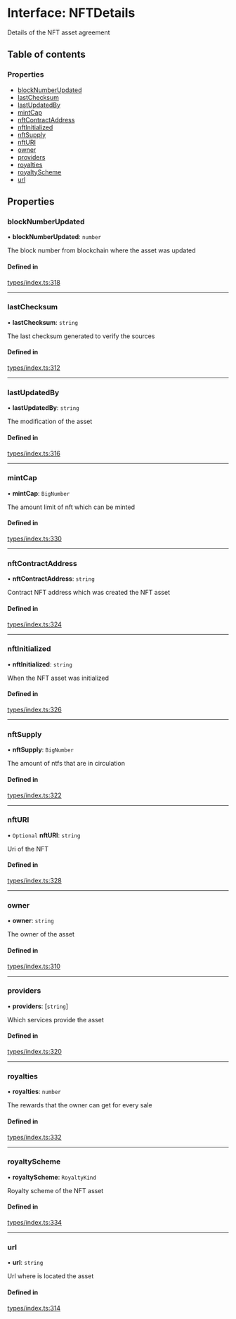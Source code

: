 # Interface: NFTDetails

Details of the NFT asset agreement

## Table of contents

### Properties

- [blockNumberUpdated](NFTDetails.md#blocknumberupdated)
- [lastChecksum](NFTDetails.md#lastchecksum)
- [lastUpdatedBy](NFTDetails.md#lastupdatedby)
- [mintCap](NFTDetails.md#mintcap)
- [nftContractAddress](NFTDetails.md#nftcontractaddress)
- [nftInitialized](NFTDetails.md#nftinitialized)
- [nftSupply](NFTDetails.md#nftsupply)
- [nftURI](NFTDetails.md#nfturi)
- [owner](NFTDetails.md#owner)
- [providers](NFTDetails.md#providers)
- [royalties](NFTDetails.md#royalties)
- [royaltyScheme](NFTDetails.md#royaltyscheme)
- [url](NFTDetails.md#url)

## Properties

### blockNumberUpdated

• **blockNumberUpdated**: `number`

The block number from blockchain where the asset was updated

#### Defined in

[types/index.ts:318](https://github.com/nevermined-io/react-components/blob/68ff983/catalog/src/types/index.ts#L318)

___

### lastChecksum

• **lastChecksum**: `string`

The last checksum generated to verify the sources

#### Defined in

[types/index.ts:312](https://github.com/nevermined-io/react-components/blob/68ff983/catalog/src/types/index.ts#L312)

___

### lastUpdatedBy

• **lastUpdatedBy**: `string`

The modification of the asset

#### Defined in

[types/index.ts:316](https://github.com/nevermined-io/react-components/blob/68ff983/catalog/src/types/index.ts#L316)

___

### mintCap

• **mintCap**: `BigNumber`

The amount limit of nft which can be minted

#### Defined in

[types/index.ts:330](https://github.com/nevermined-io/react-components/blob/68ff983/catalog/src/types/index.ts#L330)

___

### nftContractAddress

• **nftContractAddress**: `string`

Contract NFT address which was created the NFT asset

#### Defined in

[types/index.ts:324](https://github.com/nevermined-io/react-components/blob/68ff983/catalog/src/types/index.ts#L324)

___

### nftInitialized

• **nftInitialized**: `string`

When the NFT asset was initialized

#### Defined in

[types/index.ts:326](https://github.com/nevermined-io/react-components/blob/68ff983/catalog/src/types/index.ts#L326)

___

### nftSupply

• **nftSupply**: `BigNumber`

The amount of ntfs that are in circulation

#### Defined in

[types/index.ts:322](https://github.com/nevermined-io/react-components/blob/68ff983/catalog/src/types/index.ts#L322)

___

### nftURI

• `Optional` **nftURI**: `string`

Uri of the NFT

#### Defined in

[types/index.ts:328](https://github.com/nevermined-io/react-components/blob/68ff983/catalog/src/types/index.ts#L328)

___

### owner

• **owner**: `string`

The owner of the asset

#### Defined in

[types/index.ts:310](https://github.com/nevermined-io/react-components/blob/68ff983/catalog/src/types/index.ts#L310)

___

### providers

• **providers**: [`string`]

Which services provide the asset

#### Defined in

[types/index.ts:320](https://github.com/nevermined-io/react-components/blob/68ff983/catalog/src/types/index.ts#L320)

___

### royalties

• **royalties**: `number`

The rewards that the owner can get for every sale

#### Defined in

[types/index.ts:332](https://github.com/nevermined-io/react-components/blob/68ff983/catalog/src/types/index.ts#L332)

___

### royaltyScheme

• **royaltyScheme**: `RoyaltyKind`

Royalty scheme of the NFT asset

#### Defined in

[types/index.ts:334](https://github.com/nevermined-io/react-components/blob/68ff983/catalog/src/types/index.ts#L334)

___

### url

• **url**: `string`

Url where is located the asset

#### Defined in

[types/index.ts:314](https://github.com/nevermined-io/react-components/blob/68ff983/catalog/src/types/index.ts#L314)
